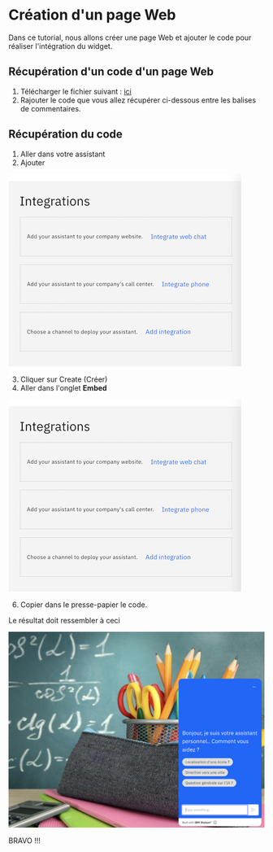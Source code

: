 # Création d'un page Web #

Dans ce tutorial, nous allons créer une page Web et ajouter le code pour réaliser l'intégration du widget.

## Récupération d'un code d'un page Web ##

1. Télécharger le fichier suivant : [ici](PageWeb.html)
2. Rajouter le code que vous allez récupérer ci-dessous entre les balises de commentaires.

## Récupération du code ##

1. Aller dans votre assistant
2. Ajouter 

![ptech logo](/images/embed1.png)

3. Cliquer sur Create (Créer)
4. Aller dans l'onglet **Embed**

![ptech logo](/images/embed1.png)

6. Copier dans le presse-papier le code.

Le résultat doit ressembler à ceci

![ptech logo](/images/embed3.png)


BRAVO !!!
